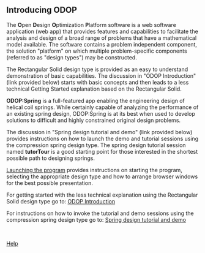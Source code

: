 ## Introducing ODOP

The **O**pen **D**esign **O**ptimization **P**latform software 
is a web software application (web app) that
provides features and capabilities to facilitate the analysis 
and design of a broad range of problems that have a mathematical model available. 
The software contains a problem independent component, the solution "platform" 
on which multiple problem-specific components (referred to as "design types") 
may be constructed. 

The Rectangular Solid design type is provided as an easy to understand demonstration
of basic capabilities.
The discussion in "ODOP Introduction" (link provided below) starts with basic concepts 
and then leads to a less technical Getting Started explanation based on the 
Rectangular Solid.

**ODOP:Spring** is a full-featured app enabling the engineering design 
of helical coil springs.
While certainly capable of analyzing the performance of an existing spring design,
ODOP:Spring is at its best when used to develop solutions to difficult and 
highly constrained original design problems.

The discussion in "Spring design tutorial and demo" (link provided below) provides instructions
on how to launch the demo and tutorial sessions using the compression spring design type.
The spring design tutorial session named **tutorTour** is a good starting point for those
interested in the shortest possible path to designing springs.

[Launching the program](/docs/Help/launchODOP.html) provides instructions on starting the program,
selecting the appropriate design type and how to arrange browser windows for the best
possible presentation.

For getting started with the less technical explanation using the Rectangular Solid design type 
go to: [ODOP Introduction](ODOPintro.html) 

For instructions on how to invoke the tutorial and demo sessions using the 
compression spring design type 
go to: [Spring design tutorial and demo](/docs/Help/gettingStartedSpring.html) 

&nbsp;

[Help](/docs/About)

